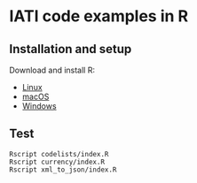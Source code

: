 # IATI code examples in R

## Installation and setup

Download and install R:
- [Linux](https://cran.r-project.org/bin/linux/)
- [macOS](https://cran.r-project.org/bin/macosx/)
- [Windows](https://cran.r-project.org/bin/windows/)

## Test

```
Rscript codelists/index.R
Rscript currency/index.R
Rscript xml_to_json/index.R
```